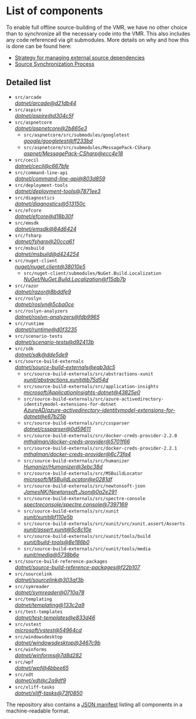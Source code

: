 ﻿# List of components

To enable full offline source-building of the VMR, we have no other choice than to synchronize all the necessary code into the VMR. This also includes any code referenced via git submodules. More details on why and how this is done can be found here:
- [Strategy for managing external source dependencies](src/arcade/Documentation/UnifiedBuild/VMR-Strategy-For-External-Source.md)
- [Source Synchronization Process](src/arcade/Documentation/UnifiedBuild/VMR-Design-And-Operation.md#source-synchronization-process)

## Detailed list

<!-- component list beginning -->
- `src/arcade`  
*[dotnet/arcade@d21db44](https://github.com/dotnet/arcade/tree/d21db44e84b9038ea7b2add139adee2303d46800)*
- `src/aspire`  
*[dotnet/aspire@d304c5f](https://github.com/dotnet/aspire/tree/d304c5f6f15bcd4f34f1841b33870cfab88e6937)*
- `src/aspnetcore`  
*[dotnet/aspnetcore@2b865e3](https://github.com/dotnet/aspnetcore/tree/2b865e33f2c7c9484c28a3b62e8ff07966e23434)*
    - `src/aspnetcore/src/submodules/googletest`  
    *[google/googletest@ff233bd](https://github.com/google/googletest/tree/ff233bdd4cac0a0bf6e5cd45bda3406814cb2796)*
    - `src/aspnetcore/src/submodules/MessagePack-CSharp`  
    *[aspnet/MessagePack-CSharp@ecc4e18](https://github.com/aspnet/MessagePack-CSharp/tree/ecc4e18ad7a0c7db51cd7e3d2997a291ed01444d)*
- `src/cecil`  
*[dotnet/cecil@c667bfe](https://github.com/dotnet/cecil/tree/c667bfea9cdbc5b5493e49e7ddc8dd635a217891)*
- `src/command-line-api`  
*[dotnet/command-line-api@803d859](https://github.com/dotnet/command-line-api/tree/803d8598f98fb4efd94604b32627ee9407f246db)*
- `src/deployment-tools`  
*[dotnet/deployment-tools@7871ee3](https://github.com/dotnet/deployment-tools/tree/7871ee378dce87b64d930d4f33dca9c888f4034d)*
- `src/diagnostics`  
*[dotnet/diagnostics@513150c](https://github.com/dotnet/diagnostics/tree/513150c2f25077b1fcb194407e53c433c975f39b)*
- `src/efcore`  
*[dotnet/efcore@d18b30f](https://github.com/dotnet/efcore/tree/d18b30f63dd3473c0d2bc61683eb997a1e8ef6ca)*
- `src/emsdk`  
*[dotnet/emsdk@84d6424](https://github.com/dotnet/emsdk/tree/84d642485896a97e0e443be75345c6bb1469a338)*
- `src/fsharp`  
*[dotnet/fsharp@20cca61](https://github.com/dotnet/fsharp/tree/20cca61a546fe378948f0550a0026ec6077c1600)*
- `src/msbuild`  
*[dotnet/msbuild@d424254](https://github.com/dotnet/msbuild/tree/d4242542e830fb23c9b0276261799c5bb5dd6a2a)*
- `src/nuget-client`  
*[nuget/nuget.client@38010e5](https://github.com/nuget/nuget.client/tree/38010e5968f1afc9c210866bd2089957906a2492)*
    - `src/nuget-client/submodules/NuGet.Build.Localization`  
    *[NuGet/NuGet.Build.Localization@f15db7b](https://github.com/NuGet/NuGet.Build.Localization/tree/f15db7b7c6f5affbea268632ef8333d2687c8031)*
- `src/razor`  
*[dotnet/razor@8bddfe9](https://github.com/dotnet/razor/tree/8bddfe9971d754f736d360f16a340e2a8e3e2c55)*
- `src/roslyn`  
*[dotnet/roslyn@5cba0ce](https://github.com/dotnet/roslyn/tree/5cba0ce666766b1db7cd75009575c7e12c4be72c)*
- `src/roslyn-analyzers`  
*[dotnet/roslyn-analyzers@fdb9965](https://github.com/dotnet/roslyn-analyzers/tree/fdb9965ce68c1f4e1c0ff301488adf9caa958615)*
- `src/runtime`  
*[dotnet/runtime@d0f3235](https://github.com/dotnet/runtime/tree/d0f3235d312f7cf9683012b3fe96b2c6f20a1743)*
- `src/scenario-tests`  
*[dotnet/scenario-tests@d92413b](https://github.com/dotnet/scenario-tests/tree/d92413b87d36250859d8cb51ff69a03b5f5c4cab)*
- `src/sdk`  
*[dotnet/sdk@dde5de9](https://github.com/dotnet/sdk/tree/dde5de98e37845d768d9ca37920eb080e57f27ec)*
- `src/source-build-externals`  
*[dotnet/source-build-externals@eab3dc5](https://github.com/dotnet/source-build-externals/tree/eab3dc5eabdf8bcd9bbdf917741aab335c74373d)*
    - `src/source-build-externals/src/abstractions-xunit`  
    *[xunit/abstractions.xunit@b75d54d](https://github.com/xunit/abstractions.xunit/tree/b75d54d73b141709f805c2001b16f3dd4d71539d)*
    - `src/source-build-externals/src/application-insights`  
    *[microsoft/ApplicationInsights-dotnet@43825e0](https://github.com/microsoft/ApplicationInsights-dotnet/tree/43825e06a22cdfb702fc199a7ba99a7d541d48c6)*
    - `src/source-build-externals/src/azure-activedirectory-identitymodel-extensions-for-dotnet`  
    *[AzureAD/azure-activedirectory-identitymodel-extensions-for-dotnet@e67b25b](https://github.com/AzureAD/azure-activedirectory-identitymodel-extensions-for-dotnet/tree/e67b25be77532af9ba405670b34b4d263d505fde)*
    - `src/source-build-externals/src/cssparser`  
    *[dotnet/cssparser@0d59611](https://github.com/dotnet/cssparser/tree/0d59611784841735a7778a67aa6e9d8d000c861f)*
    - `src/source-build-externals/src/docker-creds-provider-2.2.0`  
    *[mthalman/docker-creds-provider@5701f66](https://github.com/mthalman/docker-creds-provider/tree/5701f6667c1fbd805684857baaa860383bbdfed7)*
    - `src/source-build-externals/src/docker-creds-provider-2.2.1`  
    *[mthalman/docker-creds-provider@6c73fa4](https://github.com/mthalman/docker-creds-provider/tree/6c73fa4784795ae07f49305a057abf5c473d2adb)*
    - `src/source-build-externals/src/humanizer`  
    *[Humanizr/Humanizer@3ebc38d](https://github.com/Humanizr/Humanizer/tree/3ebc38de585fc641a04b0e78ed69468453b0f8a1)*
    - `src/source-build-externals/src/MSBuildLocator`  
    *[microsoft/MSBuildLocator@e0281df](https://github.com/microsoft/MSBuildLocator/tree/e0281df33274ac3c3e22acc9b07dcb4b31d57dc0)*
    - `src/source-build-externals/src/newtonsoft-json`  
    *[JamesNK/Newtonsoft.Json@0a2e291](https://github.com/JamesNK/Newtonsoft.Json/tree/0a2e291c0d9c0c7675d445703e51750363a549ef)*
    - `src/source-build-externals/src/spectre-console`  
    *[spectreconsole/spectre.console@7397169](https://github.com/spectreconsole/spectre.console/tree/7397169a2757dc3657598bdea4ac222c0f283425)*
    - `src/source-build-externals/src/xunit`  
    *[xunit/xunit@f110e5b](https://github.com/xunit/xunit/tree/f110e5bee5dfd4c08339587c9c3df9292fcb597c)*
    - `src/source-build-externals/src/xunit/src/xunit.assert/Asserts`  
    *[xunit/assert.xunit@5c8c10e](https://github.com/xunit/assert.xunit/tree/5c8c10e085eb42f39f2fe0b40c94bf56649eb0a4)*
    - `src/source-build-externals/src/xunit/tools/build`  
    *[xunit/build-tools@8e186b0](https://github.com/xunit/build-tools/tree/8e186b0f8e398796e75453f3f18952b06d29fdfd)*
    - `src/source-build-externals/src/xunit/tools/media`  
    *[xunit/media@5738b6e](https://github.com/xunit/media/tree/5738b6e86f08e0389c4392b939c20e3eca2d9822)*
- `src/source-build-reference-packages`  
*[dotnet/source-build-reference-packages@f22b107](https://github.com/dotnet/source-build-reference-packages/tree/f22b1078535aa38f914c2304a02303e92de0adc0)*
- `src/sourcelink`  
*[dotnet/sourcelink@303af3b](https://github.com/dotnet/sourcelink/tree/303af3b605542acb8dd111f7a01ce4deaedd34df)*
- `src/symreader`  
*[dotnet/symreader@0710a78](https://github.com/dotnet/symreader/tree/0710a7892d89999956e8808c28e9dd0512bd53f3)*
- `src/templating`  
*[dotnet/templating@133c2a9](https://github.com/dotnet/templating/tree/133c2a92258a1d4047eb077e39aa82b445dd57f5)*
- `src/test-templates`  
*[dotnet/test-templates@e833d46](https://github.com/dotnet/test-templates/tree/e833d4684ffa6144968f530a0b3250c540fae026)*
- `src/vstest`  
*[microsoft/vstest@54964cd](https://github.com/microsoft/vstest/tree/54964cdbcd254cbce066d3a2afa2b3908db51abd)*
- `src/windowsdesktop`  
*[dotnet/windowsdesktop@3467c9b](https://github.com/dotnet/windowsdesktop/tree/3467c9b992c2b23e08d4cc8aed3eceb93d457350)*
- `src/winforms`  
*[dotnet/winforms@7d8d282](https://github.com/dotnet/winforms/tree/7d8d28254a994996518d78895d5d32a96ed56aaf)*
- `src/wpf`  
*[dotnet/wpf@4bbee65](https://github.com/dotnet/wpf/tree/4bbee6591a871580d0ad50ec0191220c24544915)*
- `src/xdt`  
*[dotnet/xdt@c2a9df9](https://github.com/dotnet/xdt/tree/c2a9df9c1867454039a1223cef1c090359e33646)*
- `src/xliff-tasks`  
*[dotnet/xliff-tasks@73f0850](https://github.com/dotnet/xliff-tasks/tree/73f0850939d96131c28cf6ea6ee5aacb4da0083a)*
<!-- component list end -->

The repository also contains a [JSON manifest](https://github.com/dotnet/dotnet/blob/main/src/source-manifest.json) listing all components in a machine-readable format.
